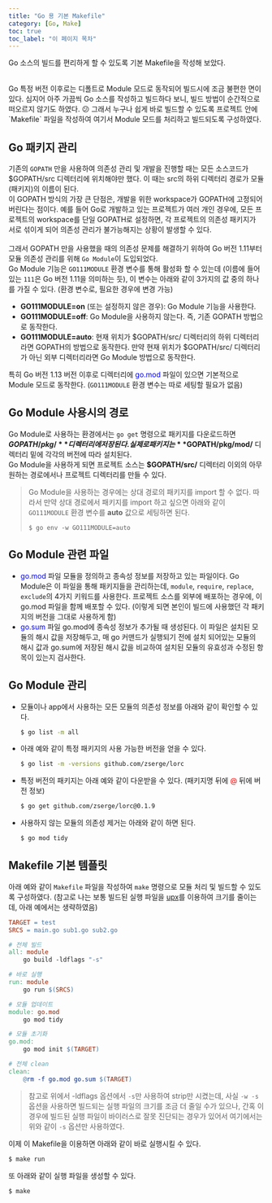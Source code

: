 ```yaml
---
title: "Go 용 기본 Makefile"
category: [Go, Make]
toc: true
toc_label: "이 페이지 목차"
---
```


Go 소스의 빌드를 편리하게 할 수 있도록 기본 Makefile을 작성해 보았다.

<br>
Go 특정 버전 이후로는 디폴트로 Module 모드로 동작되어 빌드시에 조금 불편한 면이 있다. 심지어 아주 가끔씩 Go 소스를 작성하고 빌드하다 보니, 빌드 방법이 순간적으로 떠오르지 않기도 하였다. 😕  
그래서 누구나 쉽게 바로 빌드할 수 있도록 프로젝트 안에 `Makefile` 파일을 작성하여 여기서 Module 모드를 처리하고 빌드되도록 구성하였다.

## Go 패키지 관리
기존의 `GOPATH` 만을 사용하여 의존성 관리 및 개발을 진행할 때는 모든 소스코드가 $GOPATH/src 디렉터리에 위치해야만 했다. 이 때는 src의 하위 디렉터리 경로가 모듈(패키지)의 이름이 된다.  
이 GOPATH 방식의 가장 큰 단점은, 개발을 위한 workspace가 GOPATH에 고정되어 버린다는 점이다. 예를 들어 Go로 개발하고 있는 프로젝트가 여러 개인 경우에, 모든 프로젝트의 workspace를 단일 GOPATH로 설정하면, 각 프로젝트의 의존성 패키지가 서로 섞이게 되어 의존성 관리가 불가능해지는 상황이 발생할 수 있다.  
<br>
그래서 GOPATH 만을 사용했을 때의 의존성 문제를 해결하기 위하여 Go 버전 1.11부터 모듈 의존성 관리를 위해 `Go Module`이 도입되었다.  
Go Module 기능은 `GO111MODULE` 환경 변수를 통해 활성화 할 수 있는데 (이름에 들어있는 `111`은 Go 버전 1.11을 의미하는 듯), 이 변수는 아래와 같이 3가지의 값 중의 하나를 가질 수 있다. (환경 변수로, 필요한 경우에 변경 가능)
- **GO111MODULE=on** (또는 설정하지 않은 경우): Go Module 기능을 사용한다.
- **GO111MODULE=off**: Go Module을 사용하지 않는다. 즉, 기존 GOPATH 방법으로 동작한다.
- **GO111MODULE=auto**: 현재 위치가 $GOPATH/src/ 디렉터리의 하위 디렉터리라면 GOPATH의 방법으로 동작한다. 만약 현재 위치가 $GOPATH/src/ 디렉터리가 아닌 외부 디렉터리라면 Go Module 방법으로 동작한다.

특히 Go 버전 1.13 버전 이후로 디렉터리에 <font color=blue>go.mod</font> 파일이 있으면 기본적으로 Module 모드로 동작한다. (`GO111MODULE` 환경 변수는 따로 세팅할 필요가 없음)

## Go Module 사용시의 경로
Go Module로 사용하는 환경에서는 `go get` 명령으로 패키지를 다운로드하면 **$GOPATH/pkg/** 디렉터리에 저장된다. 실제로 패키지는 **$GOPATH/pkg/mod/** 디렉터리 밑에 각각의 버전에 따라 설치된다.  
Go Module을 사용하게 되면 프로젝트 소스는 **$GOPATH/src/** 디렉터리 이외의 아무 원하는 경로에서나 프로젝트 디렉터리를 만들 수 있다.
>Go Module을 사용하는 경우에는 상대 경로의 패키지를 import 할 수 없다. 따라서 만약 상대 경로에서 패키지를 import 하고 싶으면 아래와 같이 `GO111MODULE` 환경 변수를 **auto** 값으로 세팅하면 된다.
>```shell
>$ go env -w GO111MODULE=auto
>```

## Go Module 관련 파일
- <font color=blue>go.mod</font> 파일
모듈을 정의하고 종속성 정보를 저장하고 있는 파일이다. Go Module은 이 파일을 통해 패키지들을 관리하는데, `module`, `require`, `replace`, `exclude`의 4가지 키워드를 사용한다. 프로젝트 소스를 외부에 배포하는 경우에, 이 go.mod 파일을 함께 배포할 수 있다. (이렇게 되면 본인이 빌드에 사용했던 각 패키지의 버전을 그대로 사용하게 함)
- <font color=blue>go.sum</font> 파일
go.mod에 종속성 정보가 추가될 때 생성된다. 이 파일은 설치된 모듈의 해시 값을 저장해두고, 매 go 커맨드가 실행되기 전에 설치 되어있는 모듈의 해시 값과 go.sum에 저장된 해시 값을 비교하여 설치된 모듈의 유효성과 수정된 항목이 있는지 검사한다.

## Go Module 관리
- 모듈이나 app에서 사용하는 모든 모듈의 의존성 정보를 아래와 같이 확인할 수 있다.
  ```sh
  $ go list -m all
  ```
- 아래 예와 같이 특정 패키지의 사용 가능한 버전을 얻을 수 있다.
  ```sh
  $ go list -m -versions github.com/zserge/lorc
  ```
- 특정 버전의 패키지는 아래 예와 같이 다운받을 수 있다. (패키지명 뒤에 <font color=red>@</font> 뒤에 버전 정보)
  ```sh
  $ go get github.com/zserge/lorc@0.1.9
  ```
- 사용하지 않는 모듈의 의존성 제거는 아래와 같이 하면 된다.
  ```sh
  $ go mod tidy
  ```

## Makefile 기본 템플릿
아래 예와 같이 `Makefile` 파일을 작성하여 `make` 명령으로 모듈 처리 및 빌드할 수 있도록 구성하였다. (참고로 나는 보통 빌드된 실행 파일을 [upx](https://upx.github.io/)를 이용하여 크기를 줄이는데, 아래 예에서는 생략하였음)
```makefile
TARGET = test
SRCS = main.go sub1.go sub2.go

# 전체 빌드
all: module
    go build -ldflags "-s"

# 바로 실행
run: module
    go run $(SRCS)

# 모듈 업데이트
module: go.mod
    go mod tidy

# 모듈 초기화
go.mod:
    go mod init $(TARGET)

# 전체 clean
clean:
    @rm -f go.mod go.sum $(TARGET)
```

> 참고로 위에서 -ldflags 옵션에서 `-s`만 사용하여 strip만 시켰는데, 사실 `-w -s` 옵션을 사용하면 빌드되는 실행 파일의 크기를 조금 더 줄일 수가 있으나, 간혹 이 경우에 빌드된 실행 파일이 바이러스로 잘못 진단되는 경우가 있어서 여기에서는 위와 같이 `-s` 옵션만 사용하였다.

이제 이 Makefile을 이용하면 아래와 같이 바로 실행시킬 수 있다.
```sh
$ make run
```
또 아래와 같이 실행 파일을 생성할 수 있다.
```sh
$ make
```
